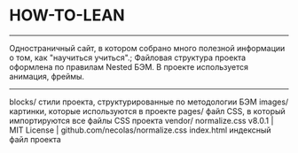 # HOW-TO-LEAN
___
 Одностраничный сайт, в котором собрано много полезной информации о том, как "научиться учиться".;
 Файловая структура проекта оформлена по правилам Nested БЭМ. В проекте используется анимация, фреймы.
 ___

blocks/       стили проекта, структурированные по методологии БЭМ
images/       картинки, которые используются в проекте
pages/        файл CSS, в который импортируются все файлы CSS проекта
vendor/       normalize.css v8.0.1 | MIT License | github.com/necolas/normalize.css
index.html    индексный файл проекта
